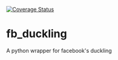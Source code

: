 [![Coverage Status](https://coveralls.io/repos/github/duckling-python-wrapper/fb_duckling/badge.svg?branch=master)](https://coveralls.io/github/duckling-python-wrapper/fb_duckling?branch=master)

# fb_duckling

A python wrapper for facebook's duckling
